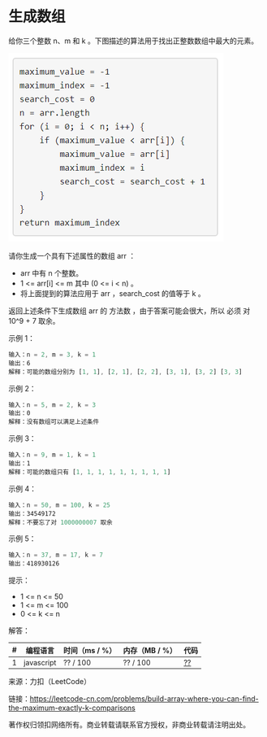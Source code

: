 # 生成数组

给你三个整数 n、m 和 k 。下图描述的算法用于找出正整数数组中最大的元素。

![问题描述算法](./eg1.png)

请你生成一个具有下述属性的数组 arr ：

- arr 中有 n 个整数。
- 1 <= arr[i] <= m 其中 (0 <= i < n) 。
- 将上面提到的算法应用于 arr ，search_cost 的值等于 k 。

返回上述条件下生成数组 arr 的 方法数 ，由于答案可能会很大，所以 必须 对 10^9 + 7 取余。

示例 1：

``` javascript
输入：n = 2, m = 3, k = 1
输出：6
解释：可能的数组分别为 [1, 1], [2, 1], [2, 2], [3, 1], [3, 2] [3, 3]
```

示例 2：

``` javascript
输入：n = 5, m = 2, k = 3
输出：0
解释：没有数组可以满足上述条件
```

示例 3：

``` javascript
输入：n = 9, m = 1, k = 1
输出：1
解释：可能的数组只有 [1, 1, 1, 1, 1, 1, 1, 1, 1]
```

示例 4：

``` javascript
输入：n = 50, m = 100, k = 25
输出：34549172
解释：不要忘了对 1000000007 取余
```

示例 5：

``` javascript
输入：n = 37, m = 17, k = 7
输出：418930126
```

提示：

- 1 <= n <= 50
- 1 <= m <= 100
- 0 <= k <= n

解答：

**#**|**编程语言**|**时间（ms / %）**|**内存（MB / %）**|**代码**
--|--|--|--|--
1|javascript|?? / 100|?? / 100|[??](./javascript/ac_v1.js)

来源：力扣（LeetCode）

链接：https://leetcode-cn.com/problems/build-array-where-you-can-find-the-maximum-exactly-k-comparisons

著作权归领扣网络所有。商业转载请联系官方授权，非商业转载请注明出处。
